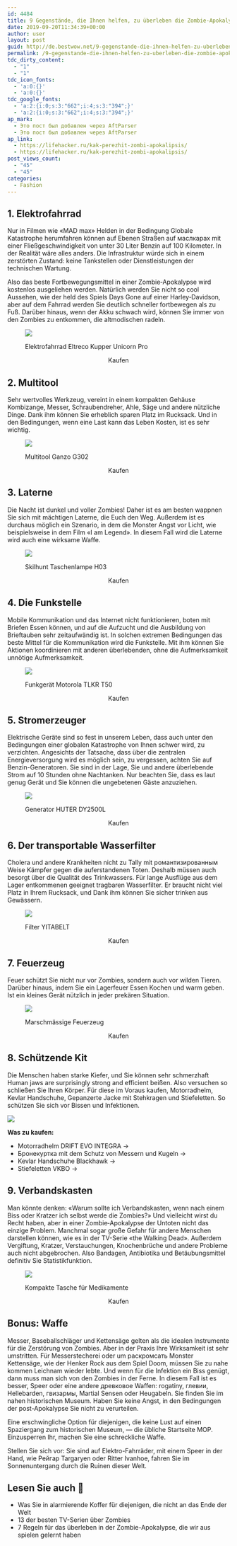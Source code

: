 ```yaml
---
id: 4484
title: 9 Gegenstände, die Ihnen helfen, zu überleben die Zombie-Apokalypse
date: 2019-09-20T11:34:39+00:00
author: user
layout: post
guid: http://de.bestwow.net/9-gegenstande-die-ihnen-helfen-zu-uberleben-die-zombie-apokalypse/
permalink: /9-gegenstande-die-ihnen-helfen-zu-uberleben-die-zombie-apokalypse/
tdc_dirty_content:
  - "1"
  - "1"
tdc_icon_fonts:
  - 'a:0:{}'
  - 'a:0:{}'
tdc_google_fonts:
  - 'a:2:{i:0;s:3:"662";i:4;s:3:"394";}'
  - 'a:2:{i:0;s:3:"662";i:4;s:3:"394";}'
ap_mark:
  - Это пост был добавлен через AftParser
  - Это пост был добавлен через AftParser
ap_link:
  - https://lifehacker.ru/kak-perezhit-zombi-apokalipsis/
  - https://lifehacker.ru/kak-perezhit-zombi-apokalipsis/
post_views_count:
  - "45"
  - "45"
categories:
  - Fashion
---
```

## 1. Elektrofahrrad

Nur in Filmen wie «MAD max» Helden in der Bedingung Globale Katastrophe herumfahren können auf Ebenen Straßen auf маслкарах mit einer Fließgeschwindigkeit von unter 30 Liter Benzin auf 100 Kilometer. In der Realität wäre alles anders. Die Infrastruktur würde sich in einem zerstörten Zustand: keine Tankstellen oder Dienstleistungen der technischen Wartung.

Also das beste Fortbewegungsmittel in einer Zombie‑Apokalypse wird kostenlos ausgeliehen werden. Natürlich werden Sie nicht so cool Aussehen, wie der held des Spiels Days Gone auf einer Harley‑Davidson, aber auf dem Fahrrad werden Sie deutlich schneller fortbewegen als zu Fuß. Darüber hinaus, wenn der Akku schwach wird, können Sie immer von den Zombies zu entkommen, die altmodischen radeln.<figure>

![](http://de.bestwow.net/wp-content/uploads/2019/09/9-predmetov-kotorye-pomogut-perezhit-zombi-apokalipsis-1.jpg) <figcaption>Elektrofahrrad Eltreco Kupper Unicorn Pro</figcaption></figure> 

<p style="text-align: center">
  <span>Kaufen</span>
</p>

## 2. Multitool

Sehr wertvolles Werkzeug, vereint in einem kompakten Gehäuse Kombizange, Messer, Schraubendreher, Ahle, Säge und andere nützliche Dinge. Dank ihm können Sie erheblich sparen Platz im Rucksack. Und in den Bedingungen, wenn eine Last kann das Leben Kosten, ist es sehr wichtig.<figure>

![](http://de.bestwow.net/wp-content/uploads/2019/09/9-predmetov-kotorye-pomogut-perezhit-zombi-apokalipsis-2.jpg) <figcaption>Multitool Ganzo G302</figcaption></figure> 

<p style="text-align: center">
  <span>Kaufen</span>
</p>

## 3. Laterne

Die Nacht ist dunkel und voller Zombies! Daher ist es am besten wappnen Sie sich mit mächtigen Laterne, die Euch den Weg. Außerdem ist es durchaus möglich ein Szenario, in dem die Monster Angst vor Licht, wie beispielsweise in dem Film «I am Legend». In diesem Fall wird die Laterne wird auch eine wirksame Waffe.<figure>

![](http://de.bestwow.net/wp-content/uploads/2019/09/9-predmetov-kotorye-pomogut-perezhit-zombi-apokalipsis-3.jpg) <figcaption>Skilhunt Taschenlampe H03</figcaption></figure> 

<p style="text-align: center">
  <span>Kaufen</span>
</p>

## 4. Die Funkstelle

Mobile Kommunikation und das Internet nicht funktionieren, boten mit Briefen Essen können, und auf die Aufzucht und die Ausbildung von Brieftauben sehr zeitaufwändig ist. In solchen extremen Bedingungen das beste Mittel für die Kommunikation wird die Funkstelle. Mit ihm können Sie Aktionen koordinieren mit anderen überlebenden, ohne die Aufmerksamkeit unnötige Aufmerksamkeit.<figure>

![](http://de.bestwow.net/wp-content/uploads/2019/09/9-predmetov-kotorye-pomogut-perezhit-zombi-apokalipsis-4.jpg) <figcaption>Funkgerät Motorola TLKR T50</figcaption></figure> 

<p style="text-align: center">
  <span>Kaufen</span>
</p>

## 5. Stromerzeuger

Elektrische Geräte sind so fest in unserem Leben, dass auch unter den Bedingungen einer globalen Katastrophe von Ihnen schwer wird, zu verzichten. Angesichts der Tatsache, dass über die zentralen Energieversorgung wird es möglich sein, zu vergessen, achten Sie auf Benzin-Generatoren. Sie sind in der Lage, Sie und andere überlebende Strom auf 10 Stunden ohne Nachtanken. Nur beachten Sie, dass es laut genug Gerät und Sie können die ungebetenen Gäste anzuziehen.<figure>

![](http://de.bestwow.net/wp-content/uploads/2019/09/9-predmetov-kotorye-pomogut-perezhit-zombi-apokalipsis-5.jpg) <figcaption>Generator HUTER DY2500L</figcaption></figure> 

<p style="text-align: center">
  <span>Kaufen</span>
</p>

## 6. Der transportable Wasserfilter

Cholera und andere Krankheiten nicht zu Tally mit романтизированным Weise Kämpfer gegen die auferstandenen Toten. Deshalb müssen auch besorgt über die Qualität des Trinkwassers. Für lange Ausflüge aus dem Lager entkommenen geeignet tragbaren Wasserfilter. Er braucht nicht viel Platz in Ihrem Rucksack, und Dank ihm können Sie sicher trinken aus Gewässern.<figure>

![](http://de.bestwow.net/wp-content/uploads/2019/09/9-predmetov-kotorye-pomogut-perezhit-zombi-apokalipsis-6.jpg) <figcaption>Filter YITABELT</figcaption></figure> 

<p style="text-align: center">
  <span>Kaufen</span>
</p>

## 7. Feuerzeug

Feuer schützt Sie nicht nur vor Zombies, sondern auch vor wilden Tieren. Darüber hinaus, indem Sie ein Lagerfeuer Essen Kochen und warm geben. Ist ein kleines Gerät nützlich in jeder prekären Situation.<figure>

![](http://de.bestwow.net/wp-content/uploads/2019/09/9-predmetov-kotorye-pomogut-perezhit-zombi-apokalipsis-7.jpg) <figcaption>Marschmässige Feuerzeug</figcaption></figure> 

<p style="text-align: center">
  <span>Kaufen</span>
</p>

## 8. Schützende Kit

Die Menschen haben starke Kiefer, und Sie können sehr schmerzhaft <span><span> Human jaws are surprisingly strong and efficient </span> </span> beißen. Also versuchen so schließen Sie Ihren Körper. Für diese im Voraus kaufen, Motorradhelm, Kevlar Handschuhe, Gepanzerte Jacke mit Stehkragen und Stiefeletten. So schützen Sie sich vor Bissen und Infektionen.

![](http://de.bestwow.net/wp-content/uploads/2019/09/9-predmetov-kotorye-pomogut-perezhit-zombi-apokalipsis-8.jpg) 

**Was zu kaufen:**

  * Motorradhelm DRIFT EVO INTEGRA →
  * Бронекуртка mit dem Schutz von Messern und Kugeln →
  * Kevlar Handschuhe Blackhawk →
  * Stiefeletten VKBO →

## 9. Verbandskasten

Man könnte denken: «Warum sollte ich Verbandskasten, wenn nach einem Biss oder Kratzer ich selbst werde die Zombies?» Und vielleicht wirst du Recht haben, aber in einer Zombie‑Apokalypse der Untoten nicht das einzige Problem. <span>Manchmal sogar große Gefahr für andere Menschen darstellen können, wie es in der TV-Serie «the Walking Dead». Außerdem Vergiftung, Kratzer, Verstauchungen, Knochenbrüche und andere Probleme auch nicht abgebrochen. Also Bandagen, Antibiotika und Betäubungsmittel definitiv Sie Statistikfunktion. </span><figure>

![](http://de.bestwow.net/wp-content/uploads/2019/09/9-predmetov-kotorye-pomogut-perezhit-zombi-apokalipsis-9.jpg) <figcaption>Kompakte Tasche für Medikamente</figcaption></figure> 

<p style="text-align: center">
  <span>Kaufen</span>
</p>

## Bonus: Waffe

Messer, Baseballschläger und Kettensäge gelten als die idealen Instrumente für die Zerstörung von Zombies. Aber in der Praxis Ihre Wirksamkeit ist sehr umstritten. Für Messerstecherei oder um раскромсать Monster Kettensäge, wie der Henker Rock aus dem Spiel Doom, müssen Sie zu nahe kommen Leichnam wieder lebte. Und wenn für die Infektion ein Biss genügt, dann muss man sich von den Zombies in der Ferne. In diesem Fall ist es besser, Speer oder eine andere древковое Waffen: rogatiny, глевии, Hellebarden, гвизармы, Martial Sensen oder Heugabeln. Sie finden Sie im nahen historischen Museum. Haben Sie keine Angst, in den Bedingungen der post-Apokalypse Sie nicht zu verurteilen.

Eine erschwingliche Option für diejenigen, die keine Lust auf einen Spaziergang zum historischen Museum, — die übliche Startseite MOP. Einzusperren Ihr, machen Sie eine schreckliche Waffe.

Stellen Sie sich vor: Sie sind auf Elektro-Fahrräder, mit einem Speer in der Hand, wie Рейгар Targaryen oder Ritter Ivanhoe, fahren Sie im Sonnenuntergang durch die Ruinen dieser Welt.

<div>
  <h2 class="read-also__title">
    <span>Lesen Sie auch</span> <span>🧐 </span>
  </h2>
  
  <ul class="read-also__list">
    <li>
      Was Sie in alarmierende Koffer für diejenigen, die nicht an das Ende der Welt
    </li>
    <li>
      13 der besten TV-Serien über Zombies
    </li>
    <li>
      7 Regeln für das überleben in der Zombie-Apokalypse, die wir aus spielen gelernt haben
    </li>
  </ul>
</div>